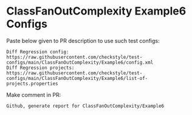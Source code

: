 # ClassFanOutComplexity Example6 Configs
Paste below given to PR description to use such test configs:
```
Diff Regression config: https://raw.githubusercontent.com/checkstyle/test-configs/main/ClassFanOutComplexity/Example6/config.xml
Diff Regression projects: https://raw.githubusercontent.com/checkstyle/test-configs/main/ClassFanOutComplexity/Example6/list-of-projects.properties
```
Make comment in PR:
```
Github, generate report for ClassFanOutComplexity/Example6
```
